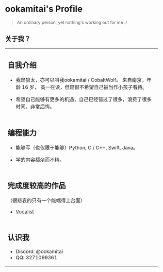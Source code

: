 # ookamitai's Profile

> An ordinary person, yet nothing's working out for me :/

## 关于我？

<table>
<tr><td>

## 自我介绍

- 我是狼太，亦可以叫我ookamitai / CobaltWolf。 来自南京，年龄 16 岁， 高一在读，但是很不希望自己被当作小孩子看待。

- 希望自己能够有更多的机遇，自己已经错过了很多，浪费了很多时间，非常后悔。

</tr></td>

<tr><td>

## 编程能力

- 能够写（也仅限于能够）Python, C / C++, Swift, Java。
  
- 学的内容都杂而不精。

</tr></td>

<tr><td>

## 完成度较高的作品

（很悲哀的只有一个能端得上台面）

- [Vocalist](https://github.com/ookamitai/Vocalist)

</tr></td>

<tr><td>

## 认识我

- Discord: @ookamitai
- QQ: 3271099361

</tr></td>

</table>